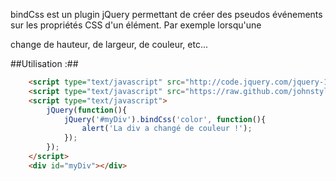 bindCss est un plugin jQuery permettant de créer des pseudos événements sur les propriétés CSS d'un élément. Par exemple lorsqu'une <div/> change de hauteur, de largeur, de couleur, etc...

##Utilisation :##
```html
	<script type="text/javascript" src="http://code.jquery.com/jquery-1.7.2.min.js"></script>
	<script type="text/javascript" src="https://raw.github.com/johnstyle/jQuery-bindCss/master/jquery.bindCss.js"></script>
	<script type="text/javascript">
		jQuery(function(){
			jQuery('#myDiv').bindCss('color', function(){
				alert('La div a changé de couleur !');
			});
		});
	</script>
	<div id="myDiv"></div>
```